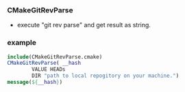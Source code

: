 ### CMakeGitRevParse
* execute "git rev parse" and get result as string.
### example 
```cmake
include(CMakeGitRevParse.cmake) 
CMakeGitRevParse( __hash 
        VALUE HEADs 
        DIR "path to local repogitory on your machine.")
message(${__hash})
```